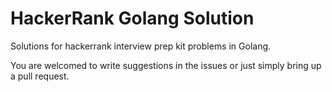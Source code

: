 # HackerRank Golang Solution
Solutions for hackerrank interview prep kit problems in Golang.

You are welcomed to write suggestions in the issues or just simply bring up a pull request.
